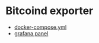 # Bitcoind exporter

 * [docker-compose.yml](docker-compose.yml)
 * [grafana panel](staff/grafana/dashboards/bitcoind.json)
